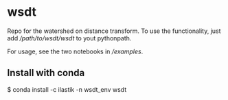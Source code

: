 # wsdt

Repo for the watershed on distance transform.
To use the functionality, just add */path/to/wsdt/wsdt* to yout pythonpath.

For usage, see the two notebooks in */examples*.

## Install with conda

$ conda install -c ilastik -n wsdt_env wsdt
